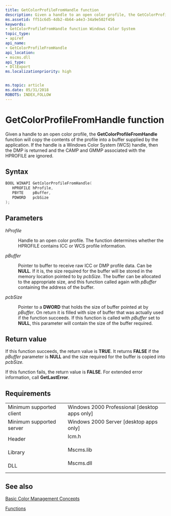 ```yaml
---
title: GetColorProfileFromHandle function
description: Given a handle to an open color profile, the GetColorProfileFromHandle function will copy the contents of the profile into a buffer supplied by the application.
ms.assetid: ff51c6d5-4db2-4b64-a4e3-34a9e502f456
keywords:
- GetColorProfileFromHandle function Windows Color System
topic_type:
- apiref
api_name:
- GetColorProfileFromHandle
api_location:
- mscms.dll
api_type:
- DllExport
ms.localizationpriority: high


ms.topic: article
ms.date: 05/31/2018
ROBOTS: INDEX,FOLLOW
---
```


# GetColorProfileFromHandle function

Given a handle to an open color profile, the **GetColorProfileFromHandle** function will copy the contents of the profile into a buffer supplied by the application. If the handle is a Windows Color System (WCS) handle, then the DMP is returned and the CAMP and GMMP associated with the HPROFILE are ignored.

## Syntax


```C++
BOOL WINAPI GetColorProfileFromHandle(
   HPROFILE hProfile,
   PBYTE    pBuffer,
   PDWORD   pcbSize
);
```



## Parameters

<dl> <dt>

*hProfile* 
</dt> <dd>

Handle to an open color profile. The function determines whether the HPROFILE contains ICC or WCS profile information.

</dd> <dt>

*pBuffer* 
</dt> <dd>

Pointer to buffer to receive raw ICC or DMP profile data. Can be **NULL**. If it is, the size required for the buffer will be stored in the memory location pointed to by *pcbSize*. The buffer can be allocated to the appropriate size, and this function called again with *pBuffer* containing the address of the buffer.

</dd> <dt>

*pcbSize* 
</dt> <dd>

Pointer to a **DWORD** that holds the size of buffer pointed at by *pBuffer*. On return it is filled with size of buffer that was actually used if the function succeeds. If this function is called with *pBuffer* set to **NULL**, this parameter will contain the size of the buffer required.

</dd> </dl>

## Return value

If this function succeeds, the return value is **TRUE**. It returns **FALSE** if the *pBuffer* parameter is **NULL** and the size required for the buffer is copied into *pcbSize.*

If this function fails, the return value is **FALSE**. For extended error information, call **GetLastError**.

## Requirements



|                                     |                                                                                      |
|-------------------------------------|--------------------------------------------------------------------------------------|
| Minimum supported client<br/> | Windows 2000 Professional \[desktop apps only\]<br/>                           |
| Minimum supported server<br/> | Windows 2000 Server \[desktop apps only\]<br/>                                 |
| Header<br/>                   | <dl> <dt>Icm.h</dt> </dl>     |
| Library<br/>                  | <dl> <dt>Mscms.lib</dt> </dl> |
| DLL<br/>                      | <dl> <dt>Mscms.dll</dt> </dl> |



## See also

<dl> <dt>

[Basic Color Management Concepts](basic-color-management-concepts.md)
</dt> <dt>

[Functions](functions.md)
</dt> </dl>

 

 





